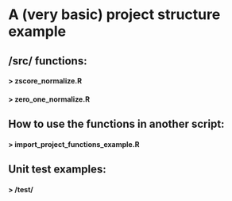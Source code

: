 # A (very basic) project structure example

## /src/ functions:
#### > zscore_normalize.R
#### > zero_one_normalize.R

## How to use the functions in another script:
#### > import_project_functions_example.R


## Unit test examples:
#### > /test/
